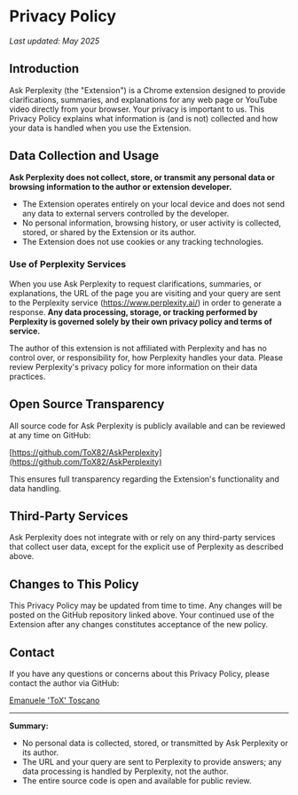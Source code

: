 # Privacy Policy

_Last updated: May 2025_

## Introduction

Ask Perplexity (the "Extension") is a Chrome extension designed to provide clarifications, summaries, and explanations for any web page or YouTube video directly from your browser. Your privacy is important to us. This Privacy Policy explains what information is (and is not) collected and how your data is handled when you use the Extension.

## Data Collection and Usage

**Ask Perplexity does not collect, store, or transmit any personal data or browsing information to the author or extension developer.**

- The Extension operates entirely on your local device and does not send any data to external servers controlled by the developer.
- No personal information, browsing history, or user activity is collected, stored, or shared by the Extension or its author.
- The Extension does not use cookies or any tracking technologies.

### Use of Perplexity Services

When you use Ask Perplexity to request clarifications, summaries, or explanations, the URL of the page you are visiting and your query are sent to the Perplexity service (https://www.perplexity.ai/) in order to generate a response. **Any data processing, storage, or tracking performed by Perplexity is governed solely by their own privacy policy and terms of service.**

The author of this extension is not affiliated with Perplexity and has no control over, or responsibility for, how Perplexity handles your data. Please review Perplexity's privacy policy for more information on their data practices.

## Open Source Transparency

All source code for Ask Perplexity is publicly available and can be reviewed at any time on GitHub:

[https://github.com/ToX82/AskPerplexity](https://github.com/ToX82/AskPerplexity)

This ensures full transparency regarding the Extension's functionality and data handling.

## Third-Party Services

Ask Perplexity does not integrate with or rely on any third-party services that collect user data, except for the explicit use of Perplexity as described above.

## Changes to This Policy

This Privacy Policy may be updated from time to time. Any changes will be posted on the GitHub repository linked above. Your continued use of the Extension after any changes constitutes acceptance of the new policy.

## Contact

If you have any questions or concerns about this Privacy Policy, please contact the author via GitHub:

[Emanuele 'ToX' Toscano](https://github.com/ToX82/)

---

**Summary:**
- No personal data is collected, stored, or transmitted by Ask Perplexity or its author.
- The URL and your query are sent to Perplexity to provide answers; any data processing is handled by Perplexity, not the author.
- The entire source code is open and available for public review.